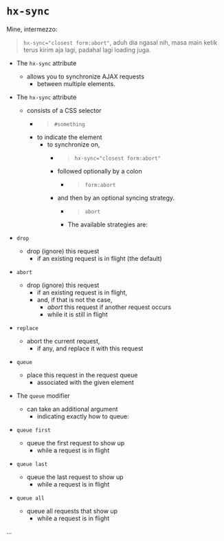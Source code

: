 # `hx-sync`

Mine, intermezzo:
> `hx-sync="closest form:abort"`, aduh dia ngasal nih, masa main ketik terus kirim aja lagi, padahal lagi loading juga.

- The `hx-sync` attribute
  - allows you to synchronize AJAX requests
    - between multiple elements.

- The `hx-sync` attribute
  - consists of a CSS selector
    - > `#something`
    - to indicate the element
      - to synchronize on,
        - > `hx-sync="closest form:abort"`
        - followed optionally by a colon
          - > `form:abort`
        - and then by an optional syncing strategy.
          - > `abort`
          - The available strategies are:

- `drop`
  - drop (ignore) this request
    - if an existing request is in flight (the default)
- `abort`
  - drop (ignore) this request
    - if an existing request is in flight,
    - and, if that is not the case,
      - *abort* this request if another request occurs
      - while it is still in flight
- `replace`
  - abort the current request,
    - if any, and replace it with this request
- `queue`
  - place this request in the request queue
    - associated with the given element

- The `queue` modifier
  - can take an additional argument
    - indicating exactly how to queue:

- `queue first`
  - queue the first request to show up
    - while a request is in flight
- `queue last`
  - queue the last request to show up
    - while a request is in flight
- `queue all`
  - queue all requests that show up
    - while a request is in flight

...
